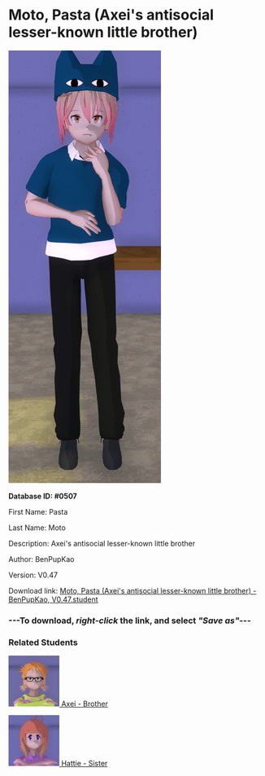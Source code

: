 # Moto, Pasta (Axei's antisocial lesser-known little brother)

<img src="Files/Moto, Pasta (Axei's antisocial lesser-known little brother).png" title="Moto, Pasta (Axei's antisocial lesser-known little brother) - BenPupKao, V0.47">

**Database ID: #0507**

First Name: Pasta

Last Name: Moto

Description: Axei's antisocial lesser-known little brother

Author: BenPupKao

Version: V0.47

Download link: <a href="https://raw.githubusercontent.com/Arbiter1223/Daigaku-Gurashi-Custom-Students/master/Students/Files/Moto%2C%20Pasta%20(Axei's%20antisocial%20lesser-known%20little%20brother)%20-%20BenPupKao%2C%20V0.47.student">Moto, Pasta (Axei's antisocial lesser-known little brother) - BenPupKao, V0.47.student</a>

### ---**To download, _right-click_ the link, and select _"Save as"_**---

### Related Students

<a href="Moto, Axei (A heartless yandere).md"><img src="Files/Thumbs/Moto, Axei (A heartless yandere).png" height="100" width="100" title="Moto, Axei (A heartless yandere) - BenPupKao, V0.47"></a><a href="Moto, Axei (A heartless yandere).md"> Axei - Brother</a>

<a href="Moto, Hattie (Axei and Pasta's kind older sister).md"><img src="Files/Thumbs/Moto, Hattie (Axei and Pasta's kind older sister).png" height="100" width="100" title="Moto, Hattie (Axei and Pasta's kind older sister) - BenPupKao, V0.47"></a><a href="Moto, Hattie (Axei and Pasta's kind older sister).md"> Hattie - Sister</a>

